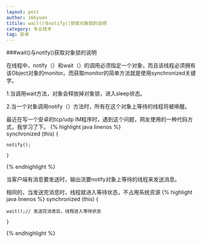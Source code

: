 ```yaml
---
layout: post
author: 166yuan
titile: wait()与notify()获取对象锁的说明
category: 专业技术
tag: 安卓
---
```

###wait()与notify()获取对象锁的说明

在线程中，notify（）和wait（）的调用必须指定一个对象，而且该线程必须拥有该Object对象的monitor。而获取monitor的简单方法就是使用synchronized关键字。

1.当调用wait方法，对象会释放掉对象锁，进入sleep状态。

2.当一个对象调用notify（）方法时，所有在这个对象上等待的线程将被唤醒。

最近在写一个安卓的tcp/udp IM程序时，遇到这个问题，网友使用的一种代码方式，我学习了下。
{% highlight java linenos %}	
	synchronized (this) {

	notify();

	}
{% endhighlight %}

当客户端有消息要发送时，输出流要notify对象上等待的线程来发送消息。


相同的，当发送完消息时，线程就进入等待状态，不占用系统资源
{% highlight java linenos %}
	synchronized (this) {

	wait();// 发送完消息后，线程进入等待状态

	}
{% endhighlight %}
